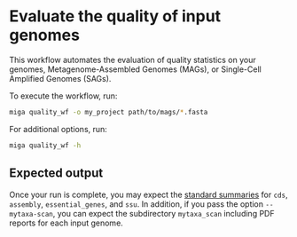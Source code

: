 # Evaluate the quality of input genomes

This workflow automates the evaluation of quality statistics on your genomes,
Metagenome-Assembled Genomes (MAGs), or Single-Cell Amplified Genomes (SAGs).

To execute the workflow, run:

```bash
miga quality_wf -o my_project path/to/mags/*.fasta
```

For additional options, run:

```bash
miga quality_wf -h
```

## Expected output

Once your run is complete, you may expect the
[standard summaries](summaries.md) for `cds`, `assembly`, `essential_genes`, and
`ssu`. In addition, if you pass the option `--mytaxa-scan`, you can expect the
subdirectory `mytaxa_scan` including PDF reports for each input genome.

